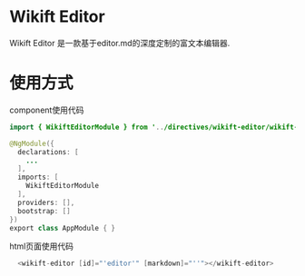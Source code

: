# Wikift Editor

Wikift Editor 是一款基于editor.md的深度定制的富文本编辑器.

# 使用方式

component使用代码

```java
import { WikiftEditorModule } from '../directives/wikift-editor/wikift-editor.module';

@NgModule({
  declarations: [
    ...
  ],
  imports: [
    WikiftEditorModule
  ],
  providers: [],
  bootstrap: []
})
export class AppModule { }
```

html页面使用代码

```java
  <wikift-editor [id]="'editor'" [markdown]="''"></wikift-editor>
```
